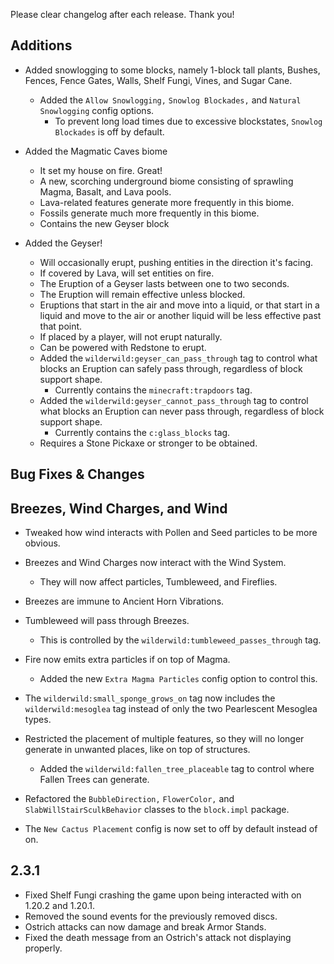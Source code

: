 Please clear changelog after each release.
Thank you!

Additions
-----------------
  - Added snowlogging to some blocks, namely 1-block tall plants, Bushes, Fences, Fence Gates, Walls, Shelf Fungi, Vines, and Sugar Cane.
    - Added the `Allow Snowlogging,` `Snowlog Blockades,` and `Natural Snowlogging` config options.
      - To prevent long load times due to excessive blockstates, `Snowlog Blockades` is off by default.

  - Added the Magmatic Caves biome
    - It set my house on fire. Great!
    - A new, scorching underground biome consisting of sprawling Magma, Basalt, and Lava pools.
    - Lava-related features generate more frequently in this biome.
    - Fossils generate much more frequently in this biome.
    - Contains the new Geyser block

  - Added the Geyser!
    - Will occasionally erupt, pushing entities in the direction it's facing.
     - If covered by Lava, will set entities on fire.
     - The Eruption of a Geyser lasts between one to two seconds.
     - The Eruption will remain effective unless blocked.
     - Eruptions that start in the air and move into a liquid, or that start in a liquid and move to the air or another liquid will be less effective past that point.
     - If placed by a player, will not erupt naturally.
     - Can be powered with Redstone to erupt.
     - Added the `wilderwild:geyser_can_pass_through` tag to control what blocks an Eruption can safely pass through, regardless of block support shape.
       - Currently contains the `minecraft:trapdoors` tag.
     - Added the `wilderwild:geyser_cannot_pass_through` tag to control what blocks an Eruption can never pass through, regardless of block support shape.
       - Currently contains the `c:glass_blocks` tag.
    - Requires a Stone Pickaxe or stronger to be obtained.

Bug Fixes & Changes
---

## Breezes, Wind Charges, and Wind
   - Tweaked how wind interacts with Pollen and Seed particles to be more obvious.
   - Breezes and Wind Charges now interact with the Wind System.
     - They will now affect particles, Tumbleweed, and Fireflies.
   - Breezes are immune to Ancient Horn Vibrations.
   - Tumbleweed will pass through Breezes.
     - This is controlled by the `wilderwild:tumbleweed_passes_through` tag.

  - Fire now emits extra particles if on top of Magma.
    - Added the new `Extra Magma Particles` config option to control this.
  - The `wilderwild:small_sponge_grows_on` tag now includes the `wilderwild:mesoglea` tag instead of only the two Pearlescent Mesoglea types.
  - Restricted the placement of multiple features, so they will no longer generate in unwanted places, like on top of structures.
    - Added the `wilderwild:fallen_tree_placeable` tag to control where Fallen Trees can generate.
  - Refactored the `BubbleDirection,` `FlowerColor,` and `SlabWillStairSculkBehavior` classes to the `block.impl` package.
  - The `New Cactus Placement` config is now set to off by default instead of on.

2.3.1
---
  - Fixed Shelf Fungi crashing the game upon being interacted with on 1.20.2 and 1.20.1.
  - Removed the sound events for the previously removed discs.
  - Ostrich attacks can now damage and break Armor Stands.
  - Fixed the death message from an Ostrich's attack not displaying properly.
